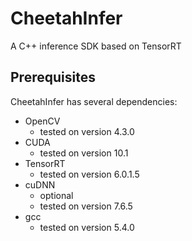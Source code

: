 # CheetahInfer
A C++ inference SDK based on TensorRT

## Prerequisites
CheetahInfer has several dependencies:
- OpenCV
  - tested on version 4.3.0
- CUDA
  - tested on version 10.1
- TensorRT
  - tested on version 6.0.1.5
- cuDNN
  - optional
  - tested on version 7.6.5
- gcc
  - tested on version 5.4.0

